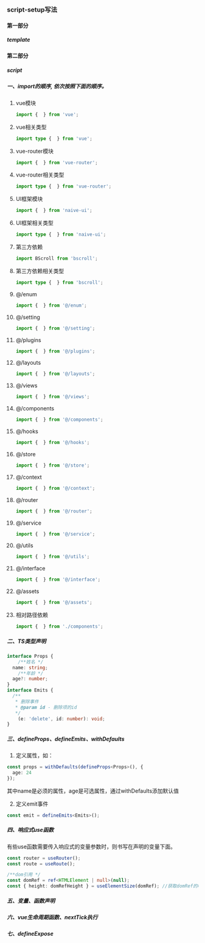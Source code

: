 ### script-setup写法

#### 第一部分

##### template

#### 第二部分

##### script

##### 一、import的顺序, 依次按照下面的顺序。

1. vue模块

   ```typescript
   import {  } from 'vue';
   ```

2. vue相关类型

   ```typescript
   import type {  } from 'vue';
   ```

3. vue-router模块

   ```typescript
   import {  } from 'vue-router';
   ```

4. vue-router相关类型

   ```typescript
   import type {  } from 'vue-router';
   ```

5. UI框架模块

   ```typescript
   import {  } from 'naive-ui';
   ```

6. UI框架相关类型

   ```typescript
   import type {  } from 'naive-ui';
   ```

7. 第三方依赖

   ```typescript
   import BScroll from 'bscroll';
   ```

8. 第三方依赖相关类型

   ```typescript
   import type {  } from 'bscroll';
   ```

9. @/enum

   ```typescript
   import {  } from '@/enum';
   ```

10. @/setting

    ```typescript
    import {  } from '@/setting';
    ```

11. @/plugins

    ```typescript
    import {  } from '@/plugins';
    ```

12. @/layouts

    ```typescript
    import {  } from '@/layouts';
    ```

13. @/views

    ```typescript
    import {  } from '@/views';
    ```

14. @/components

    ```typescript
    import {  } from '@/components';
    ```

15. @/hooks

    ```typescript
    import {  } from '@/hooks';
    ```

16. @/store

    ```typescript
    import {  } from '@/store';
    ```

17. @/context

    ```typescript
    import {  } from '@/context';
    ```

18. @/router

    ```typescript
    import {  } from '@/router';
    ```

19. @/service

    ```typescript
    import {  } from '@/service';
    ```

20. @/utils

    ```typescript
    import {  } from '@/utils';
    ```

21. @/interface

    ```typescript
    import {  } from '@/interface';
    ```

22. @/assets

    ```typescript
    import {  } from '@/assets';
    ```

23. 相对路径依赖

    ```typescript
    import {  } from './components';
    ```

##### 二、TS类型声明

```typescript
interface Props {
	/**姓名 */
  name: string;
	/**年龄 */
  age?: number;
}
interface Emits {
  /**
   * 删除事件
   * @param id - 删除项的id
   */
	(e: 'delete', id: number): void;
}
```
 

##### 三、defineProps、defineEmits、withDefaults

1. 定义属性，如：

```typescript
const props = withDefaults(defineProps<Props>(), {
  age: 24
});
```

其中name是必须的属性，age是可选属性，通过withDefaults添加默认值

2. 定义emit事件

```typescript
const emit = defineEmits<Emits>();
```

##### 四、响应式use函数

有些use函数需要传入响应式的变量参数时，则书写在声明的变量下面。

```typescript
const router = useRouter();
const route = useRoute();
```

```typescript
/**dom引用 */
const domRef = ref<HTMLElement | null>(null);
const { height: domRefHeight } = useElementSize(domRef); //获取domRef的响应式高度
```



##### 五、变量、函数声明

##### 六、vue生命周期函数、nextTick执行

##### 七、defineExpose
